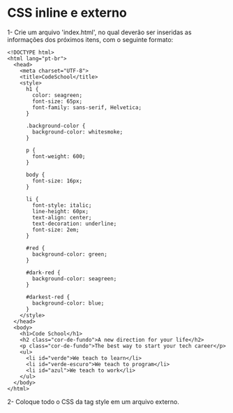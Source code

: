 # CSS inline e externo

1- Crie um arquivo 'index.html', no qual deverão ser inseridas as informações dos próximos itens, com o seguinte formato:

    <!DOCTYPE html>
    <html lang="pt-br">
      <head>
        <meta charset="UTF-8">
        <title>CodeSchool</title>
        <style>
          h1 {
            color: seagreen;
            font-size: 65px;
            font-family: sans-serif, Helvetica; 
          }

          .background-color {
            background-color: whitesmoke;
          }

          p {
            font-weight: 600;
          }

          body {
            font-size: 16px;
          }

          li {
            font-style: italic;
            line-height: 60px;
            text-align: center;
            text-decoration: underline;
            font-size: 2em;
          }

          #red {
            background-color: green;
          }

          #dark-red {
            background-color: seagreen;
          }

          #darkest-red {
            background-color: blue;
          }
        </style>
      </head>
      <body>
        <h1>Code School</h1>
        <h2 class="cor-de-fundo">A new direction for your life</h2>
        <p class="cor-de-fundo">The best way to start your tech career</p>
        <ul>
          <li id="verde">We teach to learn</li>
          <li id="verde-escuro">We teach to program</li>
          <li id="azul">We teach to work</li>
        </ul>
      </body>
    </html>

2- Coloque todo o CSS da tag style em um arquivo externo.

